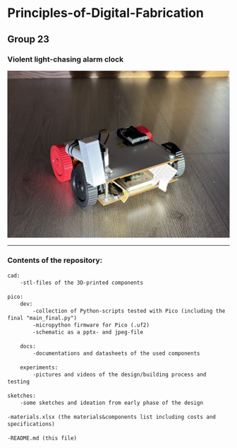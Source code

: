 # Principles-of-Digital-Fabrication
## Group 23
### Violent light-chasing alarm clock

![Violent light-chasing alarm clock](./pico/experiments/250504_possible_hero_shot.JPEG)

---

### Contents of the repository:

```
cad:
    -stl-files of the 3D-printed components

pico:
    dev:
        -collection of Python-scripts tested with Pico (including the final "main_final.py")
        -micropython firmware for Pico (.uf2)
        -schematic as a pptx- and jpeg-file
  
    docs:
        -documentations and datasheets of the used components
  
    experiments:
        -pictures and videos of the design/building process and testing

sketches:
    -some sketches and ideation from early phase of the design

-materials.xlsx (the materials&components list including costs and specifications)

-README.md (this file)
```